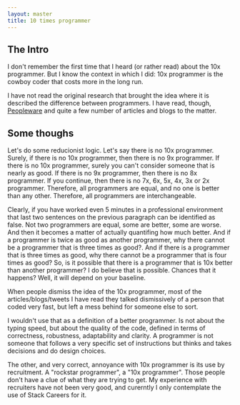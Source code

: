 ```yaml
---
layout: master
title: 10 times programmer
---
```


The Intro
---------

I don't remember the first time that I heard (or rather read) about the 10x programmer. But I know the context in which I did: 10x programmer is the cowboy coder that costs more in the long run.

I have not read the original research that brought the idea where it is described the difference between programmers. I have read, though, [Peopleware]() and quite a few number of articles and blogs to the matter. 

Some thoughs
------------

Let's do some reducionist logic. Let's say there is no 10x programmer. Surely, if there is no 10x programmer, then there is no 9x programmer. If there is no 10x programmer, surely you can't consider someone that is nearly as good. If there is no 9x programmer, then there is no 8x programmer. If you continue, then there is no 7x, 6x, 5x, 4x, 3x or 2x programmer. Therefore, all programmers are equal, and no one is better than any other. Therefore, all programmers are interchangeable.

Clearly, if you have worked even 5 minutes in a professional environment that last two sentences on the previous paragraph can be identified as false. Not two programmers are equal, some are better, some are worse. And then it becomes a matter of actually quantifing how much better. And if a programmer is twice as good as another programmer, why there cannot be a programmer that is three times as good?. And if there is a programmer that is three times as good, why there cannot be a programmer that is four times as good? So, is it possible that there is a programmer that is 10x better than another programmer? I do believe that is possible. Chances that it happens? Well, it will depend on your baseline.

When people dismiss the idea of the 10x programmer, most of the articles/blogs/tweets I have read they talked dismissively of a person that coded very fast, but left a mess behind for someone else to sort.

I wouldn't use that as a definition of a better programmer. Is not about the typing speed, but about the quality of the code, defined in terms of correctness, robustness, adaptability and clarity. A programmer is not someone that follows a very specific set of instructions but thinks and takes decisions and do design choices.

The other, and very correct, annoyance with 10x programmer is its use by recruitment. A "rockstar programmer", a "10x programmer". Those people don't have a clue of what they are trying to get. My experience with recruiters have not been very good, and curerntly I only contemplate the use of Stack Careers for it.